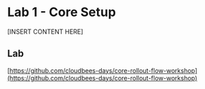 # Lab 1 - Core Setup

[INSERT CONTENT HERE]

## Lab

[https://github.com/cloudbees-days/core-rollout-flow-workshop](https://github.com/cloudbees-days/core-rollout-flow-workshop)